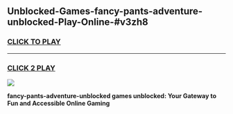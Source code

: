 
## Unblocked-Games-fancy-pants-adventure-unblocked-Play-Online-#v3zh8
<h3>
<a href="https://premium.freeplayer.one?title=fancy-pants-adventure-unblocked&ref=24F">CLICK TO PLAY</a></h3>
<hr>

<h3>
<a href="https://premium.freeplayer.one?title=fancy-pants-adventure-unblocked&ref=24F">CLICK 2 PLAY</a>
  
</h3>

<a href="https://premium.freeplayer.one?title=fancy-pants-adventure-unblocked&ref=24F/"><img src="https://clearcache.store/games.png"></a>


**fancy-pants-adventure-unblocked games unblocked: Your Gateway to Fun and Accessible Online Gaming**
